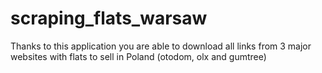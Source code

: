 # scraping_flats_warsaw
Thanks to this application you are able to download all links from 3 major websites with flats to sell in Poland (otodom, olx and gumtree)

